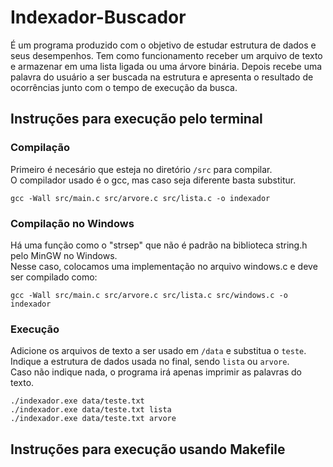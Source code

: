 
# Indexador-Buscador
É um programa produzido com o objetivo de estudar estrutura de dados e seus desempenhos. Tem como funcionamento receber um arquivo de texto e armazenar em uma lista ligada ou uma árvore binária. Depois recebe uma palavra do usuário a ser buscada na estrutura e apresenta o resultado de ocorrências junto com o tempo de execução da busca.

## Instruções para execução pelo terminal

### Compilação

Primeiro é necesário que esteja no diretório `/src` para compilar.\
O compilador usado é o gcc, mas caso seja diferente basta substitur.

```
gcc -Wall src/main.c src/arvore.c src/lista.c -o indexador
```

### Compilação no Windows

Há uma função como o "strsep" que não é padrão na biblioteca string.h pelo MinGW no Windows.\
Nesse caso, colocamos uma implementação no arquivo windows.c e deve ser compilado como:

```
gcc -Wall src/main.c src/arvore.c src/lista.c src/windows.c -o indexador
```

### Execução

Adicione os arquivos de texto a ser usado em `/data` e substitua o `teste`.\
Indique a estrutura de dados usada no final, sendo `lista` ou `arvore`.\
Caso não indique nada, o programa irá apenas imprimir as palavras do texto.

```
./indexador.exe data/teste.txt
./indexador.exe data/teste.txt lista
./indexador.exe data/teste.txt arvore
```

## Instruções para execução usando Makefile
